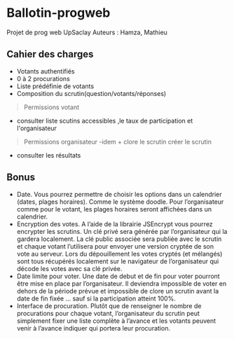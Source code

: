 # Ballotin-progweb
Projet de prog web UpSaclay
Auteurs : Hamza, Mathieu 

## Cahier des charges 

- Votants authentifiés
- 0 à 2 procurations
- Liste prédéfinie de votants
- Composition du scrutin(question/votants/réponses)
> Permissions votant
- consulter liste scutins accessibles ,le taux de participation et l'organisateur

> Permissions organisateur
-idem + clore le scrutin créer le scrutin

- consulter les résultats

## Bonus 


- Date. Vous pourrez permettre de choisir les options dans un calendrier (dates, plages
horaires). Comme le système doodle. Pour l’organisateur comme pour le votant, les plages
horaires seront affichées dans un calendrier.
- Encryption des votes. A l’aide de la librairie JSEncrypt vous pourrez encrypter les
scrutins. Un clé privé sera générée par l’organisateur qui la gardera localement. La clé
public associée sera publiée avec le scrutin et chaque votant l’utilisera pour envoyer une
version cryptée de son vote au serveur. Lors du dépouillement les votes cryptés (et mélangés)
sont tous récupérés localement sur le navigateur de l’organisateur qui décode les votes avec
sa clé privée.
- Date limite pour voter. Une date de debut et de fin pour voter pourront être mise en
place par l’organisateur. Il deviendra impossible de voter en dehors de la période prévue et
impossible de clore un scrutin avant la date de fin fixée … sauf si la participation atteint
100%.
- Interface de procuration. Plutôt que de renseigner le nombre de procurations pour
chaque votant, l’organisateur du scrutin peut simplement fixer une liste complète à l’avance
et les votants peuvent venir à l’avance indiquer qui portera leur procuration. 
